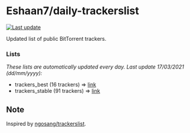 
# Eshaan7/daily-trackerslist 

[![Last update](https://img.shields.io/badge/Last%20update-17/03/2021-blue.svg)](#)

Updated list of public BitTorrent trackers.

### Lists
*These lists are automatically updated every day. Last update 17/03/2021 (_dd/mm/yyyy_):*

* trackers_best (16 trackers) => [link](https://raw.githubusercontent.com/eshaan7/daily-trackerslist/master/trackers_best.txt)
* trackers_stable (91 trackers) => [link](https://raw.githubusercontent.com/eshaan7/daily-trackerslist/master/trackers_stable.txt)

## Note

Inspired by [ngosang/trackerslist](https://github.com/ngosang/trackerslist).
